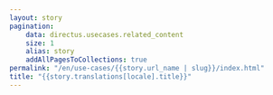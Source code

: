 ```yaml
---
layout: story
pagination:
    data: directus.usecases.related_content
    size: 1
    alias: story
    addAllPagesToCollections: true
permalink: "/en/use-cases/{{story.url_name | slug}}/index.html"
title: "{{story.translations[locale].title}}"
---
```

